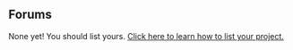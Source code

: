 ## Forums 

None yet! You should list yours. [Click here to learn how to list your project.](https://github.com/stellar/os-projects/tree/master#-how-to-get-your-project-listed)
